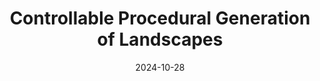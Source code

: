 ---
title: "Controllable Procedural Generation of Landscapes"
collection: publications
category: conferences
permalink: /publication/2024-10-28-landscape
date: 2024-10-28
venue: 'ACM Multimedia'
paperurl: 'https://openreview.net/pdf?id=RCD9rwbqt4'
citation: 'Liu, J. H., Zhang, S. K., Zhang, C., & Zhang, S. H. (2024). Controllable Procedural Generation of Landscapes. In ACM Multimedia 2024.'
---